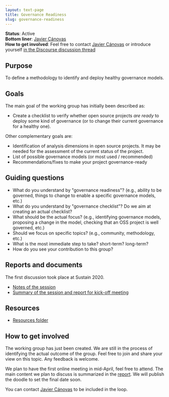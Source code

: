 ```yaml
---
layout: text-page
title: Governance Readiness
slug: governance-readiness
---
```


**Status**: Active<br>
**Bottom liner**: [Javier Cánovas](https://twitter.com/jlcanovas)<br>
**How to get involved**: Feel free to contact [Javier Cánovas](http://jlcanovas.es/) or introduce yourself [in the Discourse discussion thread](https://discourse.sustainoss.org/t/governance-readiness-working-group/298)

## Purpose

To define a methodology to identify and deploy healthy governance models.

## Goals

The main goal of the working group has initially been described as:

* Create a checklist to verify whether open source projects _are ready_ to deploy some kind of governance (or to change their current governance for a healthy one).

Other complementary goals are:

* Identification of analysis dimensions in open source projects. It may be needed for the assessment of the current status of the project.
* List of possible governance models (or most used / recommended)
* Recommendations/fixes to make your project governance-ready

## Guiding questions

* What do you understand by "governance readiness"? (e.g., ability to be governed, things to change to enable a specific governance models, etc.)
* What do you understand by "governance checklist"? Do we aim at creating an actual checklist?
* What should be the actual focus? (e.g., identifying governance models, proposing a change in the model, checking that an OSS project is well governed, etc.)
* Should we focus on specific topics? (e.g., community, methodology, etc.)
* What is the most immediate step to take? short-term? long-term?
* How do you see your contribution to this group?

## Reports and documents

The first discussion took place at Sustain 2020.

* [Notes of the session](https://docs.google.com/document/d/14xpOea_P8FZlcuppzqzwLqXyr4pgyddpBXXwlaHOH8c)
* [Summary of the session and report for kick-off meeting](https://docs.google.com/document/d/1A2SsCeigKU-8JC2wJS8hXuxcB2tV5XnOj94JmxvPzfw)

## Resources

* [Resources folder](https://drive.google.com/drive/folders/1u-EQqgxIQ9xkaA8ge7oROBqk7Vb4hU_y)

## How to get involved

The working group has just been created. We are still in the process of identifying the actual outcome of the group. Feel free to join and share your view on this topic. Any feedback is welcome.

We plan to have the first online meeting in mid-April, feel free to attend. The main content we plan to discuss is summarized in the [report](https://docs.google.com/document/d/1A2SsCeigKU-8JC2wJS8hXuxcB2tV5XnOj94JmxvPzfw). We will publish the doodle to set the final date soon.

You can contact [Javier Cánovas](http://jlcanovas.es/) to be included in the loop.
